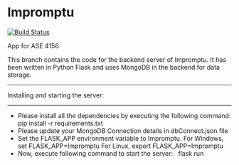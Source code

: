# Impromptu

[![Build Status](https://travis-ci.com/tfmunat/Impromptu.svg?token=RAHeoyGh3tm2ZseyagpW&branch=master)](https://travis-ci.com/tfmunat/Impromptu)

App for ASE 4156

This branch contains the code for the backend server of Impromptu. It has been written in Python Flask and uses MongoDB in the backend for data storage.

*****************
Installing and starting the server:
*****************
- Please install all the dependencies by executing the following command:
    pip install -r requirements.txt
- Please update your MongoDB Connection details in dbConnect.json file
- Set the FLASK_APP environment variable to Impromptu. 
  For Windows,
    set FLASK_APP=Impromptu
  For Linux,
    export FLASK_APP=Impromptu
- Now, execute following command to start the server:
   flask run
